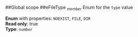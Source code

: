 ##Global scope
<a name="eFileType"></a>
##eFileType <sub>*member*</sub>
Enum for the `type` value

**Enum** with properties: `NOEXIST`, `FILE`, `DIR`  
**Read only**: true  
**Type**: `number`  

